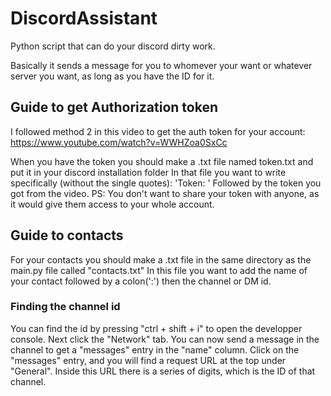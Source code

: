 # DiscordAssistant
Python script that can do your discord dirty work.

Basically it sends a message for you to whomever your want or whatever server you want, as long as you have the ID for it.

## Guide to get Authorization token
I followed method 2 in this video to get the auth token for your account: https://www.youtube.com/watch?v=WWHZoa0SxCc

When you have the token you should make a .txt file named token.txt and put it in your discord installation folder
In that file you want to write specifically (without the single quotes): 'Token: '
Followed by the token you got from the video. PS: You don't want to share your token with anyone, as it would give them access to your whole account.


## Guide to contacts
For your contacts you should make a .txt file in the same directory as the main.py file called "contacts.txt"
In this file you want to add the name of your contact followed by a colon(':') then the channel or DM id.

### Finding the channel id
You can find the id by pressing "ctrl + shift + i" to open the developper console.
Next click the "Network" tab.
You can now send a message in the channel to get a "messages" entry in the "name" column.
Click on the "messages" entry, and you will find a request URL at the top under "General".
Inside this URL there is a series of digits, which is the ID of that channel.